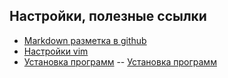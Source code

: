 Настройки, полезные ссылки
---
- [Markdown разметка в github](https://github.com/sandino/Markdown-Cheatsheet)
- [Настройки vim](./vim/vim.md)
- [Установка программ](./GLBAL/install/program.md)
-- [Установка программ](./GLBAL/install/program.md)
